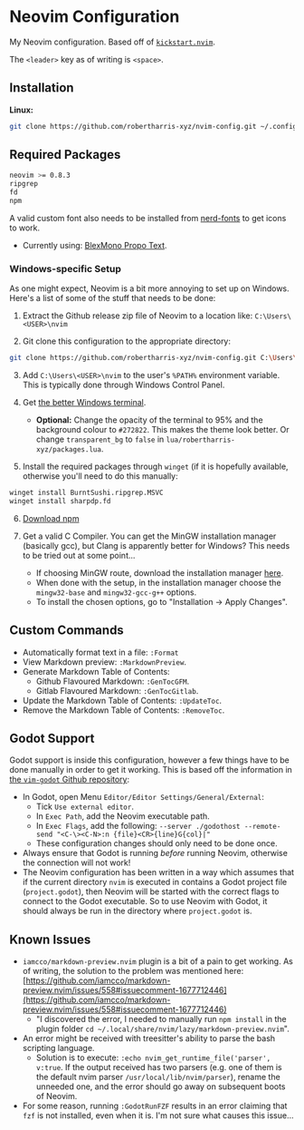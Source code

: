 # Neovim Configuration

My Neovim configuration. Based off of [`kickstart.nvim`](https://github.com/nvim-lua/kickstart.nvim). 

The `<leader>` key as of writing is `<space>`.

## Installation

**Linux:**

```bash
git clone https://github.com/robertharris-xyz/nvim-config.git ~/.config/nvim
```

## Required Packages

```bash
neovim >= 0.8.3
ripgrep
fd
npm
```

A valid custom font also needs to be installed from [nerd-fonts](https://github.com/ryanoasis/nerd-fonts) to get icons to work.

- Currently using: [BlexMono Propo Text](https://github.com/ryanoasis/nerd-fonts/tree/master/patched-fonts/IBMPlexMono).

### Windows-specific Setup

As one might expect, Neovim is a bit more annoying to set up on Windows. Here's a list of some of the stuff that needs to be done:

1. Extract the Github release zip file of Neovim to a location like: `C:\Users\<USER>\nvim`

2. Git clone this configuration to the appropriate directory:

```sh
git clone https://github.com/robertharris-xyz/nvim-config.git C:\Users\<USER>\AppData\Local\nvim
```

3. Add `C:\Users\<USER>\nvim` to the user's `%PATH%` environment variable. This is typically done through Windows Control Panel.

4. Get [the better Windows terminal](https://github.com/microsoft/terminal).
    - **Optional:** Change the opacity of the terminal to 95% and the background colour to `#272822`. This makes the theme look better. Or change `transparent_bg` to `false` in `lua/robertharris-xyz/packages.lua`.

5. Install the required packages through `winget` (if it is hopefully available, otherwise you'll need to do this manually:

```sh
winget install BurntSushi.ripgrep.MSVC
winget install sharpdp.fd
```

6. [Download npm](https://nodejs.org/en/download/)

7. Get a valid C Compiler. You can get the MinGW installation manager (basically gcc), but Clang is apparently better for Windows? This needs to be tried out at some point...
    - If choosing MinGW route, download the installation manager [here](https://sourceforge.net/projects/mingw/files/latest/download).
    - When done with the setup, in the installation manager choose the `mingw32-base` and `mingw32-gcc-g++` options.
    - To install the chosen options, go to "Installation -> Apply Changes".

## Custom Commands

- Automatically format text in a file: `:Format`
- View Markdown preview: `:MarkdownPreview`. 
- Generate Markdown Table of Contents:
    - Github Flavoured Markdown: `:GenTocGFM`.
    - Gitlab Flavoured Markdown: `:GenTocGitlab`.
- Update the Markdown Table of Contents: `:UpdateToc`.
- Remove the Markdown Table of Contents: `:RemoveToc`.

## Godot Support

Godot support is inside this configuration, however a few things have to be done manually in order to get it working. This is based off the information in [the `vim-godot` Github repository](https://github.com/habamax/vim-godot):

- In Godot, open Menu `Editor/Editor Settings/General/External`:
    - Tick `Use external editor`.
    - In `Exec Path`, add the Neovim executable path.
    - In `Exec Flags`, add the following: `--server ./godothost --remote-send "<C-\><C-N>:n {file}<CR>{line}G{col}|"`
    - These configuration changes should only need to be done once.
- Always ensure that Godot is running *before* running Neovim, otherwise the connection will not work!
- The Neovim configuration has been written in a way which assumes that if the current directory `nvim` is executed in contains a Godot project file (`project.godot`), then Neovim will be started with the correct flags to connect to the Godot executable. So to use Neovim with Godot, it should always be run in the directory where `project.godot` is.

## Known Issues

- `iamcco/markdown-preview.nvim` plugin is a bit of a pain to get working. As of writing, the solution to the problem was mentioned here: [https://github.com/iamcco/markdown-preview.nvim/issues/558#issuecomment-1677712446](https://github.com/iamcco/markdown-preview.nvim/issues/558#issuecomment-1677712446)
    - "I discovered the error, I needed to manually run `npm install` in the plugin folder `cd ~/.local/share/nvim/lazy/markdown-preview.nvim`".
- An error might be received with treesitter's ability to parse the bash scripting language.
    - Solution is to execute: `:echo nvim_get_runtime_file('parser', v:true`. If the output received has two parsers (e.g. one of them is the default nvim parser `/usr/local/lib/nvim/parser`), rename the unneeded one, and the error should go away on subsequent boots of Neovim.
- For some reason, running `:GodotRunFZF` results in an error claiming that `fzf` is not installed, even when it is. I'm not sure what causes this issue...

